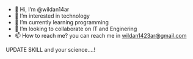 - 👋 Hi, I’m @wildan14ar
- 👀 I’m interested in technology 
- 🌱 I’m currently learning programming
- 💞️ I’m looking to collaborate on IT and Enginering
- 📫 How to reach me? you can reach me in wildan1423ar@gmail.com

UPDATE SKILL and your science....!

<!---
wildan14ar/wildan14ar is a ✨ special ✨ repository because its `README.md` (this file) appears on your GitHub profile.
You can click the Preview link to take a look at your changes.
--->
